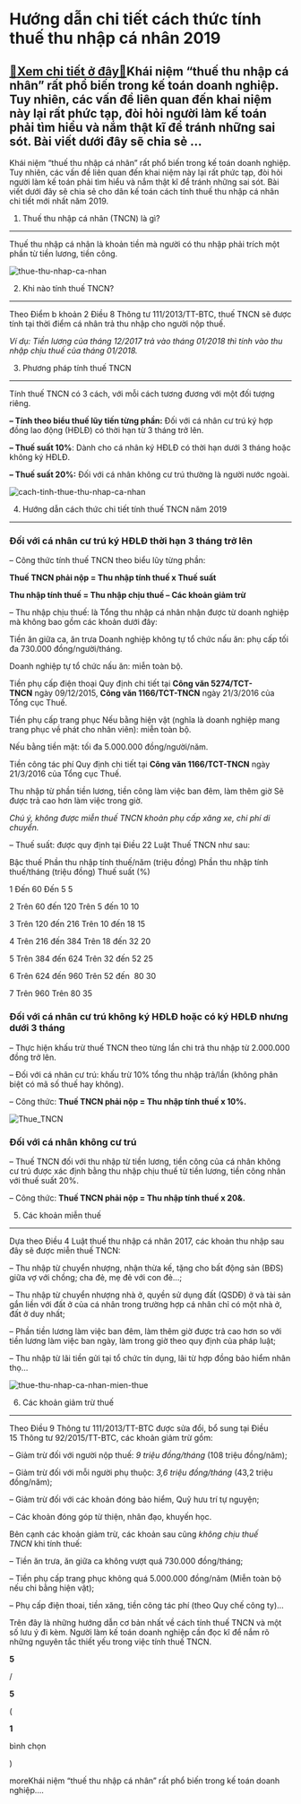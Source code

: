 Hướng dẫn chi tiết cách thức tính thuế thu nhập cá nhân 2019
============================================================

[:gift:Xem chi tiết ở đây:gift:](https://hddtvn.com/huong-dan-chi-tiet-cach-thuc-tinh-thue-thu-nhap-ca-nhan-2019/)Khái niệm “thuế thu nhập cá nhân” rất phổ biến trong kế toán doanh nghiệp. Tuy nhiên, các vấn đề liên quan đến khai niệm này lại rất phức tạp, đòi hỏi người làm kế toán phải tìm hiểu và nắm thật kĩ để tránh những sai sót. Bài viết dưới đây sẽ chia sẻ …
------------------------------------------------------------------------------------------------------------------------------------------------------------------------------------------------------------------------------------------------------------

Khái niệm “thuế thu nhập cá nhân” rất phổ biến trong kế toán doanh nghiệp. Tuy nhiên, các vấn đề liên quan đến khai niệm này lại rất phức tạp, đòi hỏi người làm kế toán phải tìm hiểu và nắm thật kĩ để tránh những sai sót. Bài viết dưới đây sẽ chia sẻ cho dân kế toán cách tính thuế thu nhập cá nhân chi tiết mới nhất năm 2019.


1. Thuế thu nhập cá nhân (TNCN) là gì?
--------------------------------------


Thuế thu nhập cá nhân là khoản tiền mà người có thu nhập phải trích một phần từ tiền lương, tiền công.


![thue-thu-nhap-ca-nhan](https://hddtvn.com/wp-content/uploads/2021/01/thue-thu-nhap-ca-nhan.jpg)


2. Khi nào tính thuế TNCN?
--------------------------


Theo Điểm b khoản 2 Điều 8 Thông tư 111/2013/TT-BTC, thuế TNCN sẽ được tính tại thời điểm cá nhân trả thu nhập cho người nộp thuế.


*Ví dụ: Tiền lương của tháng 12/2017 trả vào tháng 01/2018 thì tính vào thu nhập chịu thuế của tháng 01/2018.*


3. Phương pháp tính thuế TNCN
-----------------------------


Tính thuế TNCN có 3 cách, với mỗi cách tương đương với một đối tượng riêng.


**– Tính theo biểu thuế lũy tiến từng phần:** Đối với cá nhân cư trú ký hợp đồng lao động (HĐLĐ) có thời hạn từ 3 tháng trở lên.


**– Thuế suất 10%**: Dành cho cá nhân ký HĐLĐ có thời hạn dưới 3 tháng hoặc không ký HĐLĐ.


**– Thuế suất 20%:** Đối với cá nhân không cư trú thường là người nước ngoài.


![cach-tinh-thue-thu-nhap-ca-nhan](https://hddtvn.com/wp-content/uploads/2021/01/cach-tinh-thue-thu-nhap-ca-nhan.jpg)


4. Hướng dẫn cách thức chi tiết tính thuế TNCN năm 2019
-------------------------------------------------------


### Đối với cá nhân cư trú ký HĐLĐ thời hạn 3 tháng trở lên


– Công thức tính thuế TNCN theo biểu lũy từng phần:


**Thuế TNCN phải nộp = Thu nhập tính thuế x Thuế suất**


**Thu nhập tính thuế = Thu nhập chịu thuế – Các khoản giảm trừ**


– Thu nhập chịu thuế: là Tổng thu nhập cá nhân nhận được từ doanh nghiệp mà không bao gồm các khoản dưới đây:





Tiền ăn giữa ca, ăn trưa
Doanh nghiệp không tự tổ chức nấu ăn: phụ cấp tối đa 730.000 đồng/người/tháng.



Doanh nghiệp tự tổ chức nấu ăn: miễn toàn bộ.



Tiền phụ cấp điện thoại
Quy định chi tiết tại **Công văn 5274/TCT-TNCN** ngày 09/12/2015, **Công văn 1166/TCT-TNCN** ngày 21/3/2016 của Tổng cục Thuế.


Tiền phụ cấp trang phục
Nếu bằng hiện vật (nghĩa là doanh nghiệp mang trang phục về phát cho nhân viên): miễn toàn bộ.

Nếu bằng tiền mặt: tối đa 5.000.000 đồng/người/năm.



Tiền công tác phí
Quy định chi tiết tại **Công văn 1166/TCT-TNCN** ngày 21/3/2016 của Tổng cục Thuế.


Thu nhập từ phần tiền lương, tiền công làm việc ban đêm, làm thêm giờ
Sẽ được trả cao hơn làm việc trong giờ.

*Chú ý, không được miễn thuế TNCN khoản phụ cấp xăng xe, chi phí di chuyển.*


– Thuế suất: được quy định tại Điều 22 Luật Thuế TNCN như sau:





Bậc thuế
Phần thu nhập tính thuế/năm (triệu đồng)
Phần thu nhập tính thuế/tháng (triệu đồng)
Thuế suất (%)


1
Đến 60
Đến 5
5


2
Trên 60 đến 120
Trên 5 đến 10
10


3
Trên 120 đến 216
Trên 10 đến 18
15


4
Trên 216 đến 384
Trên 18 đến 32
20


5
Trên 384 đến 624
Trên 32 đến 52
25


6
Trên 624 đến 960
Trên 52 đến  80
30


7
Trên 960
Trên 80
35



### 


### 


### 


### 


### 


### 


### 


### Đối với cá nhân cư trú không ký HĐLĐ hoặc có ký HĐLĐ nhưng dưới 3 tháng


– Thực hiện khấu trừ thuế TNCN theo từng lần chi trả thu nhập từ 2.000.000 đồng trở lên.


– Đối với cá nhân cư trú: khấu trừ 10% tổng thu nhập trả/lần (không phân biệt có mã số thuế hay không).


– Công thức: **Thuế TNCN phải nộp = Thu nhập tính thuế x 10%.**


![Thue_TNCN](https://hddtvn.com/wp-content/uploads/2021/01/Thue_TNCN.png)


### Đối với cá nhân không cư trú


– Thuế TNCN đối với thu nhập từ tiền lương, tiền công của cá nhân không cư trú được xác định bằng thu nhập chịu thuế từ tiền lương, tiền công nhân với thuế suất 20%.


– Công thức: **Thuế TNCN phải nộp = Thu nhập tính thuế x 20&.**


5. Các khoản miễn thuế
----------------------


Dựa theo Điều 4 Luật thuế thu nhập cá nhân 2017, các khoản thu nhập sau đây sẽ được miễn thuế TNCN:


– Thu nhập từ chuyển nhượng, nhận thừa kế, tặng cho bất động sản (BĐS) giữa vợ với chồng; cha đẻ, mẹ đẻ với con đẻ…;


– Thu nhập từ chuyển nhượng nhà ở, quyền sử dụng đất (QSDĐ) ở và tài sản gắn liền với đất ở của cá nhân trong trường hợp cá nhân chỉ có một nhà ở, đất ở duy nhất;


– Phần tiền lương làm việc ban đêm, làm thêm giờ được trả cao hơn so với tiền lương làm việc ban ngày, làm trong giờ theo quy định của pháp luật;


– Thu nhập từ lãi tiền gửi tại tổ chức tín dụng, lãi từ hợp đồng bảo hiểm nhân thọ…


![thue-thu-nhap-ca-nhan-mien-thue](https://hddtvn.com/wp-content/uploads/2021/01/thue-thu-nhap-ca-nhan-mien-thue.jpg)


6. Các khoản giảm trừ thuế
--------------------------


Theo Điều 9 Thông tư 111/2013/TT-BTC được sửa đổi, bổ sung tại Điều 15 Thông tư 92/2015/TT-BTC, các khoản giảm trừ gồm:


– Giảm trừ đối với người nộp thuế: *9 triệu đồng/tháng* (108 triệu đồng/năm);


– Giảm trừ đối với mỗi người phụ thuộc: *3,6 triệu đồng/tháng* (43,2 triệu đồng/năm);


– Giảm trừ đối với các khoản đóng bảo hiểm, Quỹ hưu trí tự nguyện;


– Các khoản đóng góp từ thiện, nhân đạo, khuyến học.


Bên cạnh các khoản giảm trừ, các khoản sau cũng *không chịu thuế TNCN* khi tính thuế:


– Tiền ăn trưa, ăn giữa ca không vượt quá 730.000 đồng/tháng;


– Tiền phụ cấp trang phục không quá 5.000.000 đồng/năm (Miễn toàn bộ nếu chi bằng hiện vật);


– Phụ cấp điện thoai, tiền xăng, tiền công tác phí (theo Quy chế công ty)…


Trên đây là những hướng dẫn cơ bản nhất về cách tính thuế TNCN và một số lưu ý đi kèm. Người làm kế toán doanh nghiệp cần đọc kĩ để nắm rõ những nguyên tắc thiết yếu trong việc tính thuế TNCN.








































**5**  

/  

**5**  

(  

**1**  

  

 bình chọn   

)


moreKhái niệm “thuế thu nhập cá nhân” rất phổ biến trong kế toán doanh nghiệp….


